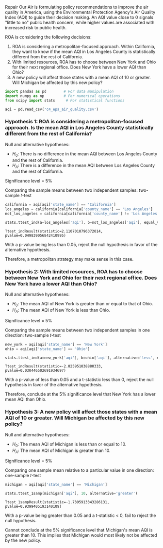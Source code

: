 Repair Our Air is formulating policy recommendations to improve the air quality in America, using the Environmental Protection Agency's Air Quality Index (AQI) to guide their decision making. An AQI value close to 0 signals "little to no" public health concern, while higher values are associated with increased risk to public health.

ROA is considering the following decisions:

1. ROA is considering a metropolitan-focused approach. Within California, they want to know if the mean AQI in Los Angeles County is statistically different from the rest of California.
2. With limited resources, ROA has to choose between New York and Ohio for their next regional office. Does New York have a lower AQI than Ohio?
3. A new policy will affect those states with a mean AQI of 10 or greater. Will Michigan be affected by this new policy?


```python
import pandas as pd        # For data manipulation
import numpy as np         # For numerical operations
from scipy import stats     # For statistical functions
```


```python
aqi = pd.read_csv('c4_epa_air_quality.csv')
```

### Hypothesis 1: ROA is considering a metropolitan-focused approach. Is the mean AQI in Los Angeles County statistically different from the rest of California?

Null and alternative hypotheses:

*   $H_0$: There is no difference in the mean AQI between Los Angeles County and the rest of California.
*   $H_A$: There is a difference in the mean AQI between Los Angeles County and the rest of California.

Significance level = 5%

Comparing the sample means between two independent samples: two-sample  𝑡-test


```python
california = aqi[aqi['state_name'] == 'California']
los_angeles = california[california['county_name'] == 'Los Angeles']
not_los_angeles = california[california['county_name'] != 'Los Angeles']

stats.ttest_ind(a=los_angeles['aqi'], b=not_los_angeles['aqi'], equal_var=False)
```




    Ttest_indResult(statistic=2.1107010796372014, pvalue=0.049839056842410995)



With a p-value being less than 0.05, reject the null hypothesis in favor of the alternative hypothesis.

Therefore, a metropolitan strategy may make sense in this case.

### Hypothesis 2: With limited resources, ROA has to choose between New York and Ohio for their next regional office. Does New York have a lower AQI than Ohio?

Null and alternative hypotheses:

*   $H_0$: The mean AQI of New York is greater than or equal to that of Ohio.
*   $H_A$: The mean AQI of New York is less than Ohio.

Significance level = 5%

Comparing the sample means between two independent samples in one direction: two-sample  𝑡-test


```python
new_york = aqi[aqi['state_name'] == 'New York']
ohio = aqi[aqi['state_name'] == 'Ohio']

stats.ttest_ind(a=new_york['aqi'], b=ohio['aqi'], alternative='less', equal_var=False)
```




    Ttest_indResult(statistic=-2.025951038880333, pvalue=0.030446502691934697)



With a p-value of less than 0.05 and a t-statistic less than 0, reject the null hypothesis in favor of the alternative hypothesis.

Therefore, conclude at the 5% significance level that New York has a lower mean AQI than Ohio.

###  Hypothesis 3: A new policy will affect those states with a mean AQI of 10 or greater. Will Michigan be affected by this new policy?

Null and alternative hypotheses:

*   $H_0$: The mean AQI of Michigan is less than or equal to 10.
*   $H_A$: The mean AQI of Michigan is greater than 10.

Significance level = 5%

Comparing one sample mean relative to a particular value in one direction: one-sample  𝑡-test


```python
michigan = aqi[aqi['state_name'] == 'Michigan']

stats.ttest_1samp(michigan['aqi'], 10, alternative='greater')
```




    Ttest_1sampResult(statistic=-1.7395913343286131, pvalue=0.9399405193140109)



With a p-value being greater than 0.05 and a t-statistic < 0, fail to reject the null hypothesis.

Cannot conclude at the 5% significance level that Michigan's mean AQI is greater than 10. This implies that Michigan would most likely not be affected by the new policy.
